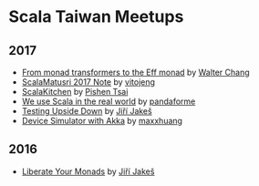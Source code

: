 # Scala Taiwan Meetups

## 2017
* [From monad transformers to the Eff monad](2017-05-10-From_monad_transformers_to_the_Eff_monads/) by [Walter Chang](https://github.com/weihsiu)
* [ScalaMatusri 2017 Note](2017-04-12-ScalaMatsuri_2017_Note/) by [vitojeng](https://github.com/vitojeng)
* [ScalaKitchen](https://speakerdeck.com/pishen/scalakitchen) by [Pishen Tsai](https://github.com/pishen)
* [We use Scala in the real world](2017-03-09-We_Use_Scala_In_The_Real_World/) by [pandaforme](https://github.com/pandaforme)
* [Testing Upside Down](2017-02-15-Testing_Upside_Down/) by [Jiří Jakeš](https://github.com/jirijakes)
* [Device Simulator with Akka](2017-01-11-Device_Simulator_with_Akka/) by [maxxhuang](https://github.com/maxxhuang)

## 2016
* [Liberate Your Monads](2016-12-21-Liberate_Your_Monads/) by [Jiří Jakeš](https://github.com/jirijakes)
